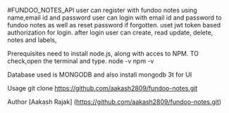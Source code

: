 #FUNDOO_NOTES_API
user can register with fundoo notes using name,email id and password
user can login with email id and password to fundoo notes as well as reset password if forgotten.
uset jwt token based  authorization for login.
after login  user can create, read update, delete, notes and labels,

Prerequisites
need to install node.js, along with acces to NPM. TO check,open the terminal and type.
node -v
npm -v

Database used is MONGODB and also install mongodb 3t for UI

Usage
git clone https://github.com/aakash2809/fundoo-notes.git

Author
[Aakash Rajak] (https://github.com/aakash2809/fundoo-notes.git)

